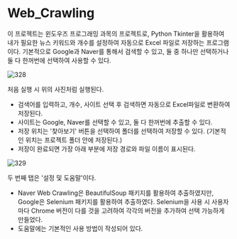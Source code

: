 # Web_Crawling

이 프로젝트는 윈도우즈 프로그래밍 과목의 프로젝트로, Python Tkinter을 활용하여 내가 필요한 뉴스 키워드와 개수를 설정하여 자동으로 Excel 파일로 저장하는 프로그램이다.
기본적으로 Google과 Naver를 통해서 검색할 수 있고, 둘 중 하나만 선택하거나 둘 다 한꺼번에 선택하여 사용할 수 있다.


![328](https://user-images.githubusercontent.com/70179352/211183333-0d526d9c-f62b-480c-998f-ff467bdd9d0e.jpg)

처음 실행 시 위의 사진처럼 실행된다.

- 검색어를 입력하고, 개수, 사이트 선택 후 검색하면 자동으로 Excel파일로 변환하여 저장된다. 
- 사이트는 Google, Naver를 선택할 수 있고, 둘 다 한꺼번에 추출할 수 있다.
- 저장 위치는 '찾아보기' 버튼을 선택하여 폴더를 선택하여 저장할 수 있다. (기본적인 위치는 프로젝트 폴더 안에 저장된다.)
- 저장이 완료되면 가장 아래 부분에 저장 경로와 파일 이름이 표시된다.


![329](https://user-images.githubusercontent.com/70179352/211183520-6e23024b-646b-4e1d-ad7e-3525d28f5f3d.jpg)

두 번째 탭은 '설정 및 도움말'이다.


- Naver Web Crawling은 BeautifulSoup 패키지를 활용하여 추출하였지만, Google은 Selenium 패키지를 활용하여 추출하였다. Selenium을 사용 시 사용자마다 Chrome 버전이 다를 것을 고려하여 각각의 버전을 추가하여 선택 가능하게 만들었다.
- 도움말에는 기본적인 사용 방법이 작성되어 있다.
